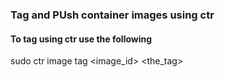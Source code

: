 ### Tag and PUsh container images using ctr


#### To tag using ctr use the following

sudo ctr image tag <image_id> <the_tag>
